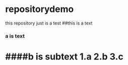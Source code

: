 # repositorydemo
this repository just is a test
##this is a text
### a is text
####b is subtext
1.a
2.b
3.c
==========

